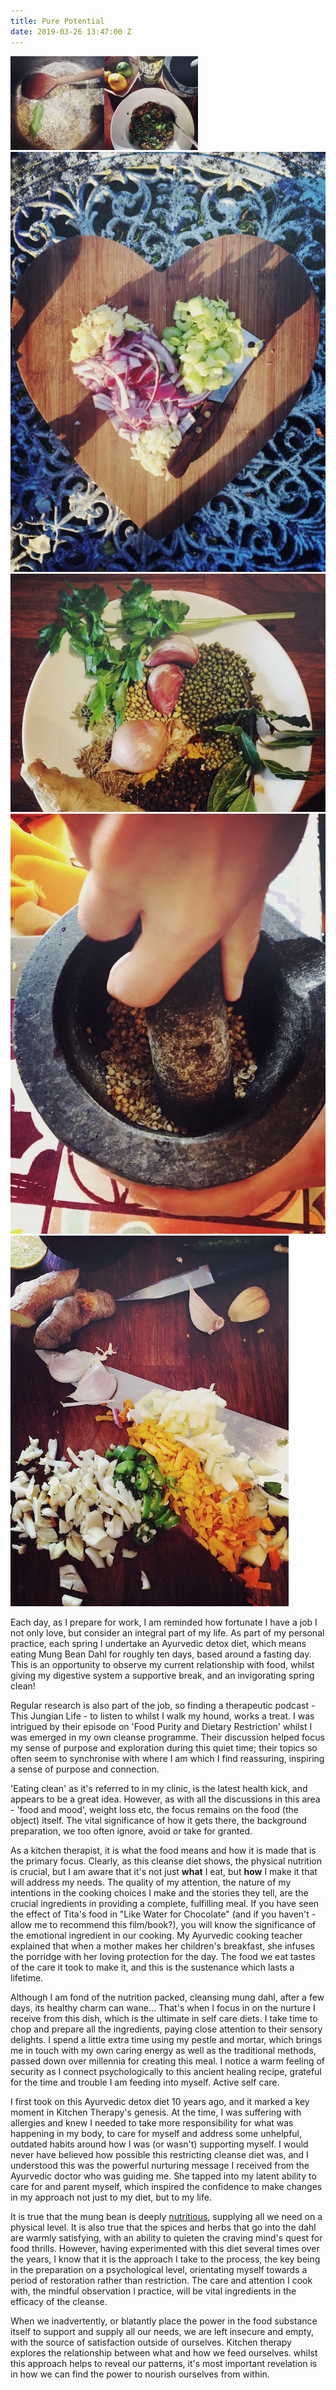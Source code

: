 ```yaml
---
title: Pure Potential
date: 2019-03-26 13:47:00 Z
---
```


![IMG_2085-150x150.jpg](/uploads/IMG_2085-150x150.jpg)![IMG_2094-1-150x150.jpg](/uploads/IMG_2094-1-150x150.jpg)![IMG_2077-768x1024.jpg](/uploads/IMG_2077-768x1024.jpg)![IMG_2014-e1516400030461-1024x775.jpg](/uploads/IMG_2014-e1516400030461-1024x775.jpg)![IMG_0628-1a8fca.jpg](/uploads/IMG_0628-1a8fca.jpg)![IMG_0621.jpg](/uploads/IMG_0621.jpg)



Each day, as I prepare for work, I am reminded how fortunate I have a job I not only love, but consider an integral part of my life.  As part of my personal practice, each spring I undertake an Ayurvedic detox diet, which means eating Mung Bean Dahl for roughly ten days, based around a fasting day.  This is an opportunity to observe my current relationship with food, whilst giving my digestive system a supportive break, and an invigorating spring clean!

Regular research is also part of the job, so finding a therapeutic podcast - This Jungian Life - to listen to whilst I walk my hound, works a treat. I was intrigued by their episode on 'Food Purity and Dietary Restriction' whilst I was emerged in my own cleanse programme. Their discussion helped focus my sense of purpose and exploration during this quiet time; their topics so often seem to synchronise with where I am which I find reassuring, inspiring a sense of purpose and connection.  

'Eating clean' as it's referred to in my clinic, is the latest health kick, and appears to be a great idea.  However, as with all the discussions in this area - 'food and mood', weight loss etc, the focus remains on the food (the object) itself. The vital significance of how it gets there, the background preparation, we too often ignore, avoid or take for granted.  

As a kitchen therapist, it is what the food means and how it is made that is the primary focus.  Clearly, as this cleanse diet shows, the physical nutrition is crucial, but I am aware that it's not just **what** I eat, but **how** I make it that will address my needs.  The quality of my attention, the nature of my intentions in the cooking choices I make and the stories they tell, are the crucial ingredients in providing a complete, fulfilling meal.  If you have seen the effect of Tita's food in "Like Water for Chocolate" (and if you haven't - allow me to recommend this film/book?), you will know the significance of the emotional ingredient in our cooking.  My Ayurvedic cooking teacher explained that when a mother makes her children's breakfast, she infuses the porridge with her loving protection for the day.  The food we eat tastes of the care it took to make it, and this is the sustenance which lasts a lifetime.

Although I am fond of the nutrition packed, cleansing mung dahl, after a few days, its healthy charm can wane... That's when I focus in on the nurture I receive from this dish, which is the ultimate in self care diets.  I take time to chop and prepare all the ingredients, paying close attention to their sensory delights. I spend a little extra time using my pestle and mortar, which brings me in touch with my own caring energy as well as the traditional methods, passed down over millennia for creating this meal.  I notice a warm feeling of security as I connect psychologically to this ancient healing recipe, grateful for the time and trouble I am feeding into myself. Active self care.

I first took on this Ayurvedic detox diet 10 years ago, and it marked a key moment in Kitchen Therapy's genesis. At the time, I was suffering with allergies and knew I needed to take more responsibility for what was happening in my body, to care for myself and address some unhelpful, outdated habits around how I was (or wasn't) supporting myself.  I would never have believed how possible this restricting cleanse diet was, and I understood this was the powerful nurturing message I received from the Ayurvedic doctor who was guiding me.  She tapped into my latent ability to care for and parent myself, which inspired the confidence to make changes in my approach not just to my diet, but to my life.

It is true that the mung bean is deeply [nutritious](https://draxe.com/mung-beans-nutrition/), supplying all we need on a physical level.  It is also true that the spices and herbs that go into the dahl are warmly satisfying, with an ability to quieten the craving mind's quest for food thrills.  However, having experimented with this diet several times over the years, I know that it is the approach I take to the process, the key being in the preparation on a psychological level, orientating myself towards a period of restoration rather than restriction.  The care and attention I cook with, the mindful observation I practice, will be vital ingredients in the efficacy of the cleanse.

When we inadvertently, or blatantly place the power in the food substance itself to support and supply all our needs, we are left insecure and empty, with the source of satisfaction outside of ourselves.  Kitchen therapy explores the relationship between what and how we feed ourselves.  whilst this approach helps to reveal our patterns, it's most important revelation is in how we can find the power to nourish ourselves from within.  